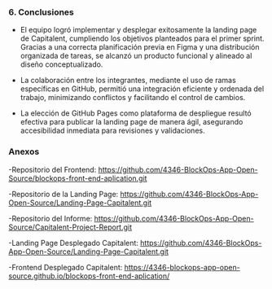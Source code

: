 ### 6. Conclusiones 

- El equipo logró implementar y desplegar exitosamente la landing page de Capitalent, cumpliendo los objetivos planteados para el primer sprint. Gracias a una correcta planificación previa en Figma y una distribución organizada de tareas, se alcanzó un producto funcional y alineado al diseño conceptualizado.

- La colaboración entre los integrantes, mediante el uso de ramas específicas en GitHub, permitió una integración eficiente y ordenada del trabajo, minimizando conflictos y facilitando el control de cambios.

- La elección de GitHub Pages como plataforma de despliegue resultó efectiva para publicar la landing page de manera ágil, asegurando accesibilidad inmediata para revisiones y validaciones.


### Anexos
-Repositorio del Frontend: https://github.com/4346-BlockOps-App-Open-Source/blockops-front-end-aplication.git

-Repositorio de la Landing Page: https://github.com/4346-BlockOps-App-Open-Source/Landing-Page-Capitalent.git

-Repositorio del Informe: https://github.com/4346-BlockOps-App-Open-Source/Capitalent-Project-Report.git

-Landing Page Desplegado Capitalent: https://github.com/4346-BlockOps-App-Open-Source/Landing-Page-Capitalent.git

-Frontend Desplegado Capitalent: https://4346-blockops-app-open-source.github.io/blockops-front-end-aplication/

